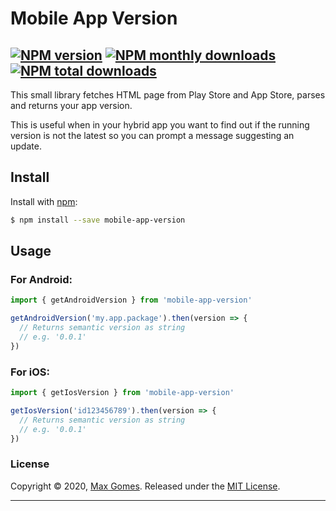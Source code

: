 # Mobile App Version

## [![NPM version](https://img.shields.io/npm/v/mobile-app-version.svg?style=flat)](https://www.npmjs.com/package/mobile-app-version) [![NPM monthly downloads](https://img.shields.io/npm/dm/mobile-app-version.svg?style=flat)](https://npmjs.org/package/mobile-app-version) [![NPM total downloads](https://img.shields.io/npm/dt/mobile-app-version.svg?style=flat)](https://npmjs.org/package/mobile-app-version)

This small library fetches HTML page from Play Store and App Store, parses and returns your app version.

This is useful when in your hybrid app you want to find out if the running version is not the latest so you can prompt a message suggesting an update.

## Install

Install with [npm](https://www.npmjs.com/):

```sh
$ npm install --save mobile-app-version
```

## Usage

### For Android:

```js
import { getAndroidVersion } from 'mobile-app-version'

getAndroidVersion('my.app.package').then(version => {
  // Returns semantic version as string
  // e.g. '0.0.1'
})
```

### For iOS:

```js
import { getIosVersion } from 'mobile-app-version'

getIosVersion('id123456789').then(version => {
  // Returns semantic version as string
  // e.g. '0.0.1'
})
```

### License

Copyright © 2020, [Max Gomes](https://github.com/maxgomes92).
Released under the [MIT License](LICENSE).

***
